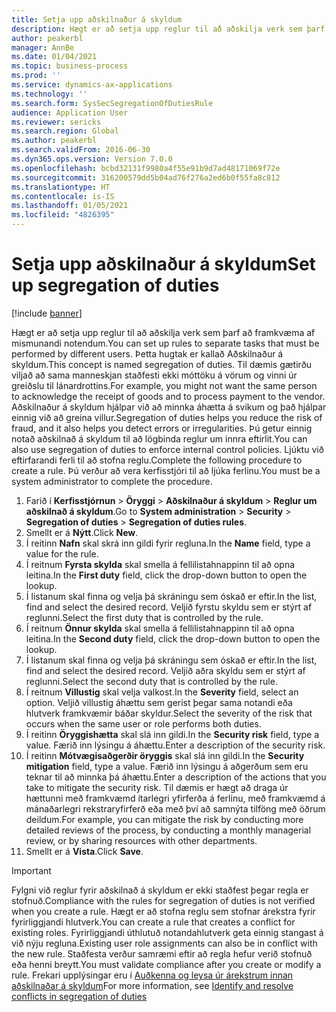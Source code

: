 ```yaml
---
title: Setja upp aðskilnaður á skyldum
description: Hægt er að setja upp reglur til að aðskilja verk sem þarf að framkvæma af mismunandi notendum.
author: peakerbl
manager: AnnBe
ms.date: 01/04/2021
ms.topic: business-process
ms.prod: ''
ms.service: dynamics-ax-applications
ms.technology: ''
ms.search.form: SysSecSegregationOfDutiesRule
audience: Application User
ms.reviewer: sericks
ms.search.region: Global
ms.author: peakerbl
ms.search.validFrom: 2016-06-30
ms.dyn365.ops.version: Version 7.0.0
ms.openlocfilehash: bcbd32131f9980a4f55e91b9d7ad48171069f72e
ms.sourcegitcommit: 316200579dd5b04ad76f276a2ed6b0f55fa8c812
ms.translationtype: HT
ms.contentlocale: is-IS
ms.lasthandoff: 01/05/2021
ms.locfileid: "4826395"
---
```

# <a name="set-up-segregation-of-duties"></a><span data-ttu-id="347c6-103">Setja upp aðskilnaður á skyldum</span><span class="sxs-lookup"><span data-stu-id="347c6-103">Set up segregation of duties</span></span>

[!include [banner](../../includes/banner.md)]

<span data-ttu-id="347c6-104">Hægt er að setja upp reglur til að aðskilja verk sem þarf að framkvæma af mismunandi notendum.</span><span class="sxs-lookup"><span data-stu-id="347c6-104">You can set up rules to separate tasks that must be performed by different users.</span></span> <span data-ttu-id="347c6-105">Þetta hugtak er kallað Aðskilnaður á skyldum.</span><span class="sxs-lookup"><span data-stu-id="347c6-105">This concept is named segregation of duties.</span></span> <span data-ttu-id="347c6-106">Til dæmis gætirðu viljað að sama manneskjan staðfesti ekki móttöku á vörum og vinni úr greiðslu til lánardrottins.</span><span class="sxs-lookup"><span data-stu-id="347c6-106">For example, you might not want the same person to acknowledge the receipt of goods and to process payment to the vendor.</span></span> <span data-ttu-id="347c6-107">Aðskilnaður á skyldum hjálpar við að minnka áhætta á svikum og það hjálpar einnig við að greina villur.</span><span class="sxs-lookup"><span data-stu-id="347c6-107">Segregation of duties helps you reduce the risk of fraud, and it also helps you detect errors or irregularities.</span></span> <span data-ttu-id="347c6-108">Þú getur einnig notað aðskilnað á skyldum til að lögbinda reglur um innra eftirlit.</span><span class="sxs-lookup"><span data-stu-id="347c6-108">You can also use segregation of duties to enforce internal control policies.</span></span> <span data-ttu-id="347c6-109">Ljúktu við eftirfarandi ferli til að stofna reglu.</span><span class="sxs-lookup"><span data-stu-id="347c6-109">Complete the following procedure to create a rule.</span></span> <span data-ttu-id="347c6-110">Þú verður að vera kerfisstjóri til að ljúka ferlinu.</span><span class="sxs-lookup"><span data-stu-id="347c6-110">You must be a system administrator to complete the procedure.</span></span>

1. <span data-ttu-id="347c6-111">Farið í **Kerfisstjórnun** > **Öryggi** > **Aðskilnaður á skyldum** > **Reglur um aðskilnað á skyldum**.</span><span class="sxs-lookup"><span data-stu-id="347c6-111">Go to **System administration** > **Security** > **Segregation of duties** > **Segregation of duties rules**.</span></span>
2. <span data-ttu-id="347c6-112">Smellt er á **Nýtt**.</span><span class="sxs-lookup"><span data-stu-id="347c6-112">Click **New**.</span></span>
3. <span data-ttu-id="347c6-113">Í reitinn **Nafn** skal skrá inn gildi fyrir regluna.</span><span class="sxs-lookup"><span data-stu-id="347c6-113">In the **Name** field, type a value for the rule.</span></span>
4. <span data-ttu-id="347c6-114">Í reitnum **Fyrsta skylda** skal smella á fellilistahnappinn til að opna leitina.</span><span class="sxs-lookup"><span data-stu-id="347c6-114">In the **First duty** field, click the drop-down button to open the lookup.</span></span>
5. <span data-ttu-id="347c6-115">Í listanum skal finna og velja þá skráningu sem óskað er eftir.</span><span class="sxs-lookup"><span data-stu-id="347c6-115">In the list, find and select the desired record.</span></span> <span data-ttu-id="347c6-116">Veljið fyrstu skyldu sem er stýrt af reglunni.</span><span class="sxs-lookup"><span data-stu-id="347c6-116">Select the first duty that is controlled by the rule.</span></span>
6. <span data-ttu-id="347c6-117">Í reitnum **Önnur skylda** skal smella á fellilistahnappinn til að opna leitina.</span><span class="sxs-lookup"><span data-stu-id="347c6-117">In the **Second duty** field, click the drop-down button to open the lookup.</span></span> 
7. <span data-ttu-id="347c6-118">Í listanum skal finna og velja þá skráningu sem óskað er eftir.</span><span class="sxs-lookup"><span data-stu-id="347c6-118">In the list, find and select the desired record.</span></span> <span data-ttu-id="347c6-119">Veljið aðra skyldu sem er stýrt af reglunni.</span><span class="sxs-lookup"><span data-stu-id="347c6-119">Select the second duty that is controlled by the rule.</span></span>
10. <span data-ttu-id="347c6-120">Í reitnum **Villustig** skal velja valkost.</span><span class="sxs-lookup"><span data-stu-id="347c6-120">In the **Severity** field, select an option.</span></span> <span data-ttu-id="347c6-121">Veljið villustig áhættu sem gerist þegar sama notandi eða hlutverk framkvæmir báðar skyldur.</span><span class="sxs-lookup"><span data-stu-id="347c6-121">Select the severity of the risk that occurs when the same user or role performs both duties.</span></span>  
11. <span data-ttu-id="347c6-122">Í reitinn **Öryggishætta** skal slá inn gildi.</span><span class="sxs-lookup"><span data-stu-id="347c6-122">In the **Security risk** field, type a value.</span></span> <span data-ttu-id="347c6-123">Færið inn lýsingu á áhættu.</span><span class="sxs-lookup"><span data-stu-id="347c6-123">Enter a description of the security risk.</span></span>  
12. <span data-ttu-id="347c6-124">Í reitinn **Mótvægisaðgerðir öryggis** skal slá inn gildi.</span><span class="sxs-lookup"><span data-stu-id="347c6-124">In the **Security mitigation** field, type a value.</span></span> <span data-ttu-id="347c6-125">Færið inn lýsingu á aðgerðum sem eru teknar til að minnka þá áhættu.</span><span class="sxs-lookup"><span data-stu-id="347c6-125">Enter a description of the actions that you take to mitigate the security risk.</span></span> <span data-ttu-id="347c6-126">Til dæmis er hægt að draga úr hættunni með framkvæmd ítarlegri yfirferða á ferlinu, með framkvæmd á mánaðarlegri rekstraryfirferð eða með því að samnýta tilföng með öðrum deildum.</span><span class="sxs-lookup"><span data-stu-id="347c6-126">For example, you can mitigate the risk by conducting more detailed reviews of the process, by conducting a monthly managerial review, or by sharing resources with other departments.</span></span>     
13. <span data-ttu-id="347c6-127">Smellt er á **Vista**.</span><span class="sxs-lookup"><span data-stu-id="347c6-127">Click **Save**.</span></span>

> [!IMPORTANT] 
> <span data-ttu-id="347c6-128">Fylgni við reglur fyrir aðskilnað á skyldum er ekki staðfest þegar regla er stofnuð.</span><span class="sxs-lookup"><span data-stu-id="347c6-128">Compliance with the rules for segregation of duties is not verified when you create a rule.</span></span> <span data-ttu-id="347c6-129">Hægt er að stofna reglu sem stofnar árekstra fyrir fyrirliggjandi hlutverk.</span><span class="sxs-lookup"><span data-stu-id="347c6-129">You can create a rule that creates a conflict for existing roles.</span></span> <span data-ttu-id="347c6-130">Fyrirliggjandi úthlutuð notandahlutverk geta einnig stangast á við nýju regluna.</span><span class="sxs-lookup"><span data-stu-id="347c6-130">Existing user role assignments can also be in conflict with the new rule.</span></span> <span data-ttu-id="347c6-131">Staðfesta verður samræmi eftir að regla hefur verið stofnuð eða henni breytt.</span><span class="sxs-lookup"><span data-stu-id="347c6-131">You must validate compliance after you create or modify a rule.</span></span> <span data-ttu-id="347c6-132">Frekari upplýsingar eru í [Auðkenna og leysa úr árekstrum innan aðskilnaðar á skyldum](identify-resolve-conflicts-segregation-duties.md)</span><span class="sxs-lookup"><span data-stu-id="347c6-132">For more information, see [Identify and resolve conflicts in segregation of duties](identify-resolve-conflicts-segregation-duties.md)</span></span>
